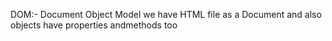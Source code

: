 DOM:- Document Object Model we have HTML file as a Document and also objects have properties andmethods too
